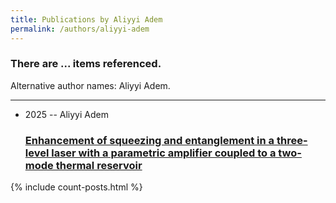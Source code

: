 ```yaml
---
title: Publications by Aliyyi Adem
permalink: /authors/aliyyi-adem
---
```


<h3 id="number-posts">There are ... items referenced.</h3>
<p id='info-authors'>Alternative author names: Aliyyi Adem.</p>
<hr />
<ul class="post-list">
<li><span class='post-meta'>2025 -- Aliyyi Adem</span><h3><a class='post-link' href="{{ site.baseurl }}/enhancement-of-squeezing-and-entanglement-in-a-three-level-laser-with-a-parametric-amplifier-coupled-to-a-two-mode-thermal-reservoir">Enhancement of squeezing and entanglement in a three-level laser with a parametric amplifier coupled to a two-mode thermal reservoir</a></h3></li>

</ul>
{% include count-posts.html %}
